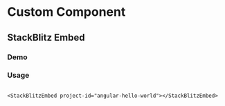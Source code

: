 # Custom Component

## StackBlitz Embed

### Demo

<StackBlitzEmbed project-id="angular-hello-world"></StackBlitzEmbed>

### Usage

```vue

<StackBlitzEmbed project-id="angular-hello-world"></StackBlitzEmbed>
```

